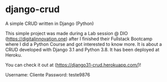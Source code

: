 # django-crud
A simple CRUD written in Django (Python)


This simple project was made during a Lab session @ DIO (https://digitalinnovation.one) after I finished their Fullstack Bootcamp where I did a Python Course and got interested to know more.
It is about a CRUD developed with Django 3.1 and Python 3.8. It has been deployed at Heroku.

You can check it out at (https://django31-crud.herokuapp.com/)!

Username: Cliente
Password: teste9876